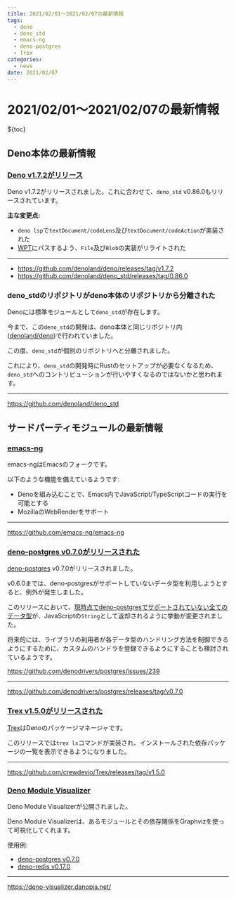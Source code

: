 ```yaml
---
title: 2021/02/01〜2021/02/07の最新情報
tags: 
  - deno
  - deno_std
  - emacs-ng
  - deno-postgres
  - Trex
categories:
  - news
date: 2021/02/07
---
```


# 2021/02/01〜2021/02/07の最新情報

${toc}

## Deno本体の最新情報

### [Deno v1.7.2がリリース](https://github.com/denoland/deno/releases/tag/v1.7.2)

Deno v1.7.2がリリースされました。これに合わせて、`deno_std` v0.86.0もリリースされています。

**主な変更点:**

* `deno lsp`で`textDocument/codeLens`及び`textDocument/codeAction`が実装された
* [WPT](https://github.com/web-platform-tests/wpt)にパスするよう、`File`及び`Blob`の実装がリライトされた

---

* https://github.com/denoland/deno/releases/tag/v1.7.2
* https://github.com/denoland/deno_std/releases/tag/0.86.0

### deno_stdのリポジトリがdeno本体のリポジトリから分離された

Denoには標準モジュールとして`deno_std`が存在します。

今まで、この`deno_std`の開発は、deno本体と同じリポジトリ内([denoland/deno](https://github.com/denoland/deno))で行われていました。

この度、`deno_std`が個別のリポジトリへと分離されました。

これにより、`deno_std`の開発時にRustのセットアップが必要なくなるため、`deno_std`へのコントリビューションが行いやすくなるのではないかと思われます。

---

https://github.com/denoland/deno_std

## サードパーティモジュールの最新情報

### [emacs-ng](https://github.com/emacs-ng/emacs-ng)

emacs-ngはEmacsのフォークです。

以下のような機能を備えているようです:

* Denoを組み込むことで、Emacs内でJavaScript/TypeScriptコードの実行を可能とする
* MozillaのWebRenderをサポート

---

https://github.com/emacs-ng/emacs-ng

### [deno-postgres v0.7.0がリリースされた](https://github.com/denodrivers/postgres/releases/tag/v0.7.0)

[deno-postgres](https://github.com/denodrivers/postgres) v0.7.0がリリースされました。

v0.6.0までは、deno-postgresがサポートしていないデータ型を利用しようとすると、例外が発生しました。

このリリースにおいて、[現時点でdeno-postgresでサポートされていない全てのデータ型](https://github.com/denodrivers/postgres/issues/184)が、JavaScriptの`String`として返却されるように挙動が変更されました。

将来的には、ライブラリの利用者が各データ型のハンドリング方法を制御できるようにするために、カスタムのハンドラを登録できるようにすることも検討されているようです。

https://github.com/denodrivers/postgres/issues/239

---

https://github.com/denodrivers/postgres/releases/tag/v0.7.0

### [Trex v1.5.0がリリースされた](https://github.com/crewdevio/Trex/releases/tag/v1.5.0)

[Trex](https://github.com/crewdevio/Trex)はDenoのパッケージマネージャです。

このリリースでは`trex ls`コマンドが実装され、インストールされた依存パッケージの一覧を表示できるようになりました。

---

https://github.com/crewdevio/Trex/releases/tag/v1.5.0

### [Deno Module Visualizer](https://deno-visualizer.danopia.net/)

Deno Module Visualizerが公開されました。

Deno Module Visualizerは、あるモジュールとその依存関係をGraphvizを使って可視化してくれます。

使用例:

* [deno-postgres v0.7.0](https://deno-visualizer.danopia.net/dependencies-of/https/deno.land/x/postgres@v0.7.0/mod.ts)
* [deno-redis v0.17.0](https://deno-visualizer.danopia.net/dependencies-of/https/deno.land/x/redis@v0.17.0/mod.ts)

---

https://deno-visualizer.danopia.net/
